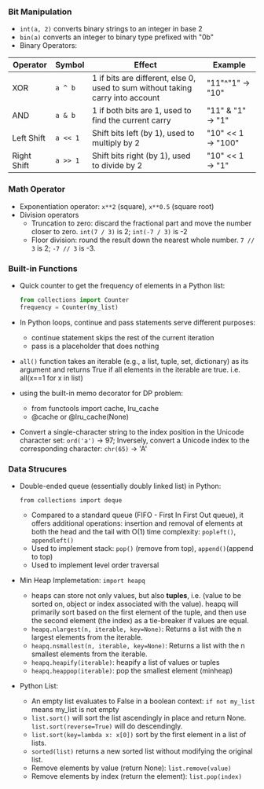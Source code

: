 
### Bit Manipulation

- ```int(a, 2)``` converts binary strings to an integer in base 2
- ```bin(a)``` converts an integer to binary type prefixed with "0b"
- Binary Operators:

| Operator | Symbol | Effect | Example |
|------|---------|-------|---|
|XOR |```a ^ b``` | 1 if bits are different, else 0, used to sum without taking carry into account | "11"^"1" &rarr; "10"|
|AND|```a & b```| 1 if both bits are 1, used to find the current carry | "11" & "1" &rarr; "1"|
| Left Shift | ```a << 1```  | Shift bits left (by 1), used to multiply by 2 | "10" << 1 &rarr; "100" |
| Right Shift | ```a >> 1```  | Shift bits right (by 1), used to divide by 2 | "10" << 1 &rarr; "1" |
 
### Math Operator

- Exponentiation operator: ```x**2``` (square), ```x**0.5``` (square root)
- Division operators 
  - Truncation to zero: discard the fractional part and move the number closer to zero. ```int(7 / 3)``` is 2; ```int(-7 / 3)``` is -2
  - Floor division: round the result down the nearest whole number. ```7 // 3``` is 2; ```-7 // 3``` is -3.

### Built-in Functions

  -  Quick counter to get the frequency of elements in a Python list: 
  
      ```Python
      from collections import Counter
      frequency = Counter(my_list)
      ```
- In Python loops, continue and pass statements serve different purposes:
  - continue statement skips the rest of the current iteration
  - pass is a placeholder that does nothing
- ```all()``` function takes an iterable (e.g., a list, tuple, set, dictionary) as its argument and returns True if all elements in the iterable are true. i.e. all(x==1 for x in list)
- using the built-in memo decorator for DP problem:
  - from functools import cache, lru_cache
  - @cache or @lru_cache(None)
- Convert a single-character string to the index position in the Unicode character set: ```ord('a')``` &rarr; 97; Inversely, convert a Unicode index to the corresponding character: ```chr(65)``` &rarr; 'A'

### Data Strucures

- Double-ended queue (essentially doubly linked list) in Python: 

  ```from collections import deque``` 
  - Compared to a standard queue (FIFO - First In First Out queue), it offers additional operations: insertion and removal of elements at both the head and the tail with O(1) time complexity: ```popleft()```, ```appendleft()```
  - Used to implement stack: ```pop()``` (remove from top), ```append()```(append to top)
  - Used to implement level order traversal

- Min Heap Implemetation:  ```import heapq``` 
  - heaps can store not only values, but also **tuples**, i.e. (value to be sorted on, object or index associated with the value). heapq will primarily sort based on the first element of the tuple, and then use the second element (the index) as a tie-breaker if values are equal.
  - ```heapq.nlargest(n, iterable, key=None)```: Returns a list with the n largest elements from the iterable.
  - ```heapq.nsmallest(n, iterable, key=None)```: Returns a list with the n smallest elements from the iterable.
  - ```heapq.heapify(iterable)```: heapify a list of values or tuples
  - ```heapq.heappop(iterable)```: pop the smallest element (minheap)
- Python List: 
  - An empty list evaluates to False in a boolean context:  ```if not my_list``` means my_list is not empty
  - ```list.sort()``` will sort the list ascendingly in place and return None. ```list.sort(reverse=True)``` will do descendingly. 
  - ```list.sort(key=lambda x: x[0])``` sort by the first element in a list of lists.
  - ```sorted(list)``` returns a new sorted list without modifying the original list. 
  - Remove elements by value (return None): ```list.remove(value)```
  - Remove elements by index (return the element): ```list.pop(index)```
